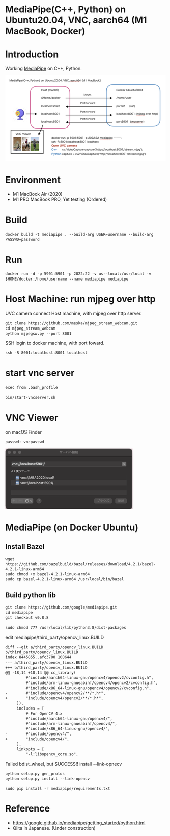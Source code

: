 # MediaPipe(C++, Python) on Ubuntu20.04, VNC, aarch64 (M1 MacBook, Docker)

# Introduction

Working [MediaPipe](https://google.github.io/mediapipe/) on C++, Python.

<img src="images/structure-chart.png" width=800>

# Environment

- M1 MacBook Air (2020)
- M1 PRO MacBook PRO, Yet testing (Ordered)

# Build

```
docker build -t mediapipe . --build-arg USER=username --build-arg PASSWD=password
```

# Run

```
docker run -d -p 5901:5901 -p 2022:22 -v usr-local:/usr/local -v $HOME/docker:/home/username --name mediapipe mediapipe
```

# Host Machine: run mjpeg over http

UVC camera connect Host machine, with mjpeg over http server.

```
git clone https://github.com/meska/mjpeg_stream_webcam.git
cd mjpeg_stream_webcam
python mjpegsw.py --port 8001
```

SSH login to docker machine, with port foward.

```
ssh -R 8001:localhost:8001 localhost
```

# start vnc server

```
exec from .bash_profile

bin/start-vncserver.sh
```

# VNC Viewer

on macOS Finder

```
passwd: vncpasswd
```

<img src="images/vnc-login.png" width=400>

# MediaPipe (on Docker Ubuntu)

## Install Bazel

```
wget https://github.com/bazelbuild/bazel/releases/download/4.2.1/bazel-4.2.1-linux-arm64
sudo chmod +x bazel-4.2.1-linux-arm64
sudo cp bazel-4.2.1-linux-arm64 /usr/local/bin/bazel
```

## Build python lib

```
git clone https://github.com/google/mediapipe.git
cd mediapipe
git checkout v0.8.8

sudo chmod 777 /usr/local/lib/python3.8/dist-packages
```

edit mediapipe/third_party/opencv_linux.BUILD

```
diff --git a/third_party/opencv_linux.BUILD b/third_party/opencv_linux.BUILD
index 8445855..afc3700 100644
--- a/third_party/opencv_linux.BUILD
+++ b/third_party/opencv_linux.BUILD
@@ -18,14 +18,14 @@ cc_library(
         #"include/aarch64-linux-gnu/opencv4/opencv2/cvconfig.h",
         #"include/arm-linux-gnueabihf/opencv4/opencv2/cvconfig.h",
         #"include/x86_64-linux-gnu/opencv4/opencv2/cvconfig.h",
-        #"include/opencv4/opencv2/**/*.h*",
+        "include/opencv4/opencv2/**/*.h*",
     ]),
     includes = [
         # For OpenCV 4.x
         #"include/aarch64-linux-gnu/opencv4/",
         #"include/arm-linux-gnueabihf/opencv4/",
         #"include/x86_64-linux-gnu/opencv4/",
-        #"include/opencv4/",
+        "include/opencv4/",
     ],
     linkopts = [
         "-l:libopencv_core.so",
```

Failed bdist_wheel, but SUCCESS!! install --link-opnecv

```
python setup.py gen_protos
python setup.py install --link-opencv
```

```
sudo pip install -r mediapipe/requirements.txt
```

# Reference

- https://google.github.io/mediapipe/getting_started/python.html
- Qiita in Japanese. (Under construction)
